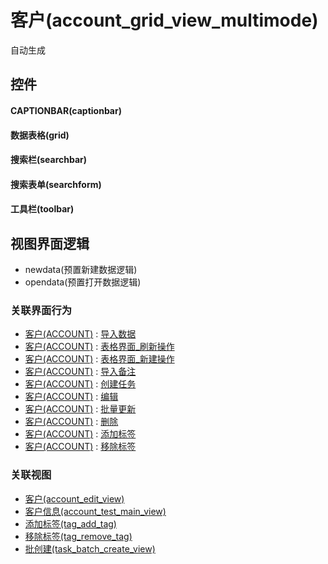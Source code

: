 # 客户(account_grid_view_multimode)  <!-- {docsify-ignore-all} -->


自动生成



## 控件
#### CAPTIONBAR(captionbar)
#### 数据表格(grid)
#### 搜索栏(searchbar)
#### 搜索表单(searchform)
#### 工具栏(toolbar)

## 视图界面逻辑
  * newdata(预置新建数据逻辑)
  * opendata(预置打开数据逻辑)


### 关联界面行为
  * [客户(ACCOUNT)](module/crm/account) : [导入数据](module/crm/account#界面行为)
  * [客户(ACCOUNT)](module/crm/account) : [表格界面_刷新操作](module/crm/account#界面行为)
  * [客户(ACCOUNT)](module/crm/account) : [表格界面_新建操作](module/crm/account#界面行为)
  * [客户(ACCOUNT)](module/crm/account) : [导入备注](module/crm/account#界面行为)
  * [客户(ACCOUNT)](module/crm/account) : [创建任务](module/crm/account#界面行为)
  * [客户(ACCOUNT)](module/crm/account) : [编辑](module/crm/account#界面行为)
  * [客户(ACCOUNT)](module/crm/account) : [批量更新](module/crm/account#界面行为)
  * [客户(ACCOUNT)](module/crm/account) : [删除](module/crm/account#界面行为)
  * [客户(ACCOUNT)](module/crm/account) : [添加标签](module/crm/account#界面行为)
  * [客户(ACCOUNT)](module/crm/account) : [移除标签](module/crm/account#界面行为)

### 关联视图
  * [客户(account_edit_view)](app/view/account_edit_view)
  * [客户信息(account_test_main_view)](app/view/account_test_main_view)
  * [添加标签(tag_add_tag)](app/view/tag_add_tag)
  * [移除标签(tag_remove_tag)](app/view/tag_remove_tag)
  * [批创建(task_batch_create_view)](app/view/task_batch_create_view)

<script>
 const { createApp } = Vue
  createApp({
    data() {
      return {

      }
    }
  }).use(ElementPlus).mount('#app')
</script>